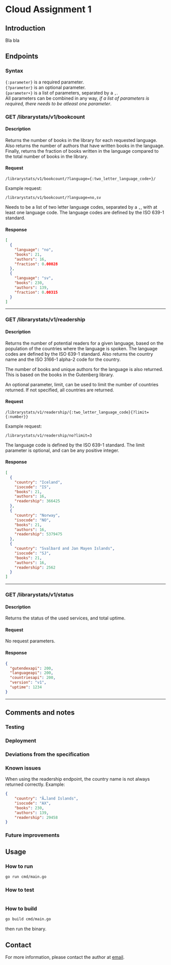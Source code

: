 # Cloud Assignment 1

## Introduction

Bla bla

## Endpoints

### Syntax

`{:parameter}` is a required parameter. <br>
`{?parameter}` is an optional parameter. <br>
`{parameter+}` is a list of parameters, separated by a `,`. <br>
All parameters can be combined in any way, _if a list of parameters is required, there needs to be atleast one
parameter_.

### GET /librarystats/v1/bookcount

#### Description

Returns the number of books in the library for each requested language.
Also returns the number of authors that have written books in the language.
Finally, returns the fraction of books written in the language compared to the total number of books in the library.

#### Request

```
/librarystats/v1/bookcount/?language={:two_letter_language_code+}/
```

Example request:

```
/librarystats/v1/bookcount/?language=no,sv
```

Needs to be a list of two letter language codes, separated by a `,`, with at least one language code.
The language codes are defined by the ISO 639-1 standard.

#### Response

```json
[
  {
    "language": "no",
    "books": 21,
    "authors": 16,
    "fraction": 0.00028
  },
  {
    "language": "sv",
    "books": 230,
    "authors": 139,
    "fraction": 0.00315
  }
]
```

---

### GET /librarystats/v1/readership

#### Description

<p>
Returns the number of potential readers for a given language, based on the population of the countries where the language is spoken.
The language codes are defined by the ISO 639-1 standard. Also returns the country name and the ISO 3166-1 alpha-2 code for the country.
</p>
<p>
The number of books and unique authors for the language is also returned. This is based on the books in the Gutenberg library.
</p>
<p>
An optional parameter, limit, can be used to limit the number of countries returned. If not specified, all countries are returned.
</p>

#### Request

```
/librarystats/v1/readership/{:two_letter_language_code}{?limit={:number}}
```

Example request:

```
/librarystats/v1/readership/no?limit=3
```

The language code is defined by the ISO 639-1 standard. The limit parameter is optional, and can be any positive
integer.

#### Response

```json
[
  {
    "country": "Iceland",
    "isocode": "IS",
    "books": 21,
    "authors": 16,
    "readership": 366425
  },
  {
    "country": "Norway",
    "isocode": "NO",
    "books": 21,
    "authors": 16,
    "readership": 5379475
  },
  {
    "country": "Svalbard and Jan Mayen Islands",
    "isocode": "SJ",
    "books": 21,
    "authors": 16,
    "readership": 2562
  }
]
```

---

### GET /librarystats/v1/status

#### Description

Returns the status of the used services, and total uptime.

#### Request

No request parameters.

#### Response

```json
{
  "gutendexapi": 200,
  "languageapi": 200,
  "countriesapi": 200,
  "version": "v1",
  "uptime": 1234
}
```

---

## Comments and notes

### Testing

### Deployment

### Deviations from the specification

### Known issues

When using the readership endpoint, the country name is not always returned correctly. Example:

```json
{
    "country": "Ã…land Islands",
    "isocode": "AX",
    "books": 230,
    "authors": 139,
    "readership": 29458
}
```

### Future improvements

## Usage

### How to run

```bash
go run cmd/main.go
```

### How to test

```bash

```

### How to build

```bash
go build cmd/main.go
```

then run the binary.

## Contact

For more information, please contact the author at [email](mailto:erbj@stud.ntnu.no).
